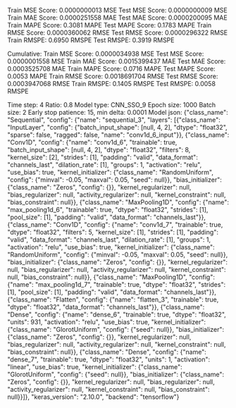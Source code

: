 Train MSE Score: 0.0000000013 MSE
Test MSE Score: 0.0000000009 MSE
Train MAE Score: 0.0000251558 MAE
Test MAE Score: 0.0000200095 MAE
Train MAPE Score: 0.3081 MAPE
Test MAPE Score: 0.1783 MAPE
Train RMSE Score: 0.0000360062 RMSE
Test RMSE Score: 0.0000296322 RMSE
Train RMSPE: 0.6950 RMSPE
Test RMSPE: 0.3919 RMSPE

Cumulative:
Train MSE Score: 0.0000034938 MSE
Test MSE Score: 0.0000001558 MSE
Train MAE Score: 0.0015399437 MAE
Test MAE Score: 0.0003525708 MAE
Train MAPE Score: 0.0716 MAPE
Test MAPE Score: 0.0053 MAPE
Train RMSE Score: 0.0018691704 RMSE
Test RMSE Score: 0.0003947068 RMSE
Train RMSPE: 0.1405 RMSPE
Test RMSPE: 0.0058 RMSPE

Time step: 4
Ratio: 0.8
Model type: CNN_SSO_9
Epoch size: 1000
Batch size: 2
Early stop patience: 15, min delta: 0.0001
Model json: {"class_name": "Sequential", "config": {"name": "sequential_3", "layers": [{"class_name": "InputLayer", "config": {"batch_input_shape": [null, 4, 2], "dtype": "float32", "sparse": false, "ragged": false, "name": "conv1d_6_input"}}, {"class_name": "Conv1D", "config": {"name": "conv1d_6", "trainable": true, "batch_input_shape": [null, 4, 2], "dtype": "float32", "filters": 8, "kernel_size": [2], "strides": [1], "padding": "valid", "data_format": "channels_last", "dilation_rate": [1], "groups": 1, "activation": "relu", "use_bias": true, "kernel_initializer": {"class_name": "RandomUniform", "config": {"minval": -0.05, "maxval": 0.05, "seed": null}}, "bias_initializer": {"class_name": "Zeros", "config": {}}, "kernel_regularizer": null, "bias_regularizer": null, "activity_regularizer": null, "kernel_constraint": null, "bias_constraint": null}}, {"class_name": "MaxPooling1D", "config": {"name": "max_pooling1d_6", "trainable": true, "dtype": "float32", "strides": [1], "pool_size": [1], "padding": "valid", "data_format": "channels_last"}}, {"class_name": "Conv1D", "config": {"name": "conv1d_7", "trainable": true, "dtype": "float32", "filters": 5, "kernel_size": [1], "strides": [1], "padding": "valid", "data_format": "channels_last", "dilation_rate": [1], "groups": 1, "activation": "relu", "use_bias": true, "kernel_initializer": {"class_name": "RandomUniform", "config": {"minval": -0.05, "maxval": 0.05, "seed": null}}, "bias_initializer": {"class_name": "Zeros", "config": {}}, "kernel_regularizer": null, "bias_regularizer": null, "activity_regularizer": null, "kernel_constraint": null, "bias_constraint": null}}, {"class_name": "MaxPooling1D", "config": {"name": "max_pooling1d_7", "trainable": true, "dtype": "float32", "strides": [1], "pool_size": [1], "padding": "valid", "data_format": "channels_last"}}, {"class_name": "Flatten", "config": {"name": "flatten_3", "trainable": true, "dtype": "float32", "data_format": "channels_last"}}, {"class_name": "Dense", "config": {"name": "dense_6", "trainable": true, "dtype": "float32", "units": 931, "activation": "relu", "use_bias": true, "kernel_initializer": {"class_name": "GlorotUniform", "config": {"seed": null}}, "bias_initializer": {"class_name": "Zeros", "config": {}}, "kernel_regularizer": null, "bias_regularizer": null, "activity_regularizer": null, "kernel_constraint": null, "bias_constraint": null}}, {"class_name": "Dense", "config": {"name": "dense_7", "trainable": true, "dtype": "float32", "units": 1, "activation": "linear", "use_bias": true, "kernel_initializer": {"class_name": "GlorotUniform", "config": {"seed": null}}, "bias_initializer": {"class_name": "Zeros", "config": {}}, "kernel_regularizer": null, "bias_regularizer": null, "activity_regularizer": null, "kernel_constraint": null, "bias_constraint": null}}]}, "keras_version": "2.10.0", "backend": "tensorflow"}